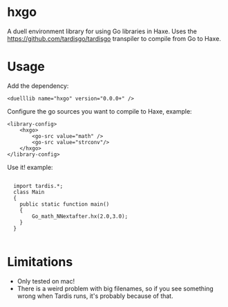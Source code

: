 # hxgo
A duell environment library for using Go libraries in Haxe. Uses the https://github.com/tardisgo/tardisgo transpiler to compile from Go to Haxe.

# Usage
Add the dependency:

	<duelllib name="hxgo" version="0.0.0+" />

Configure the go sources you want to compile to Haxe, example:

	<library-config>
		<hxgo>
			<go-src value="math" />
			<go-src value="strconv"/>
		</hxgo>
	</library-config>
	
Use it! example:
```

  import tardis.*;
  class Main
  {
    public static function main()
    {
        Go_math_NNextafter.hx(2.0,3.0);
    }
  }
  
```

# Limitations
- Only tested on mac!
- There is a weird problem with big filenames, so if you see something wrong when Tardis runs, it's probably because of that.
